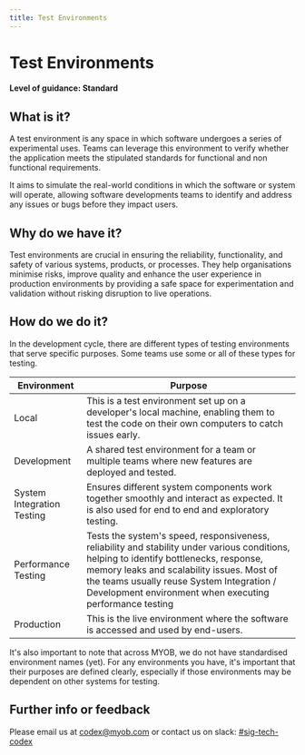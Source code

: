 ```yaml
---
title: Test Environments
---
```

<!-- confluence-page-id: 9649455794 -->
# Test Environments

#### Level of guidance: Standard

## What is it?

A test environment is any space in which software undergoes a series of experimental uses. Teams can leverage this environment to verify whether the application meets the stipulated standards for functional and non functional requirements.

It aims to simulate the real-world conditions in which the software or system will operate, allowing software developments teams to identify and address any issues or bugs before they impact users.

## Why do we have it?

Test environments are crucial in ensuring the reliability, functionality, and safety of various systems, products, or processes. They help organisations minimise risks, improve quality and enhance the user experience in production environments by providing a safe space for experimentation and validation without risking disruption to live operations.

## How do we do it?

In the development cycle, there are different types of testing environments that serve specific purposes. Some teams use some or all of these types for testing.

|Environment|Purpose|
|-----------|-------|
|Local|This is a test environment set up on a developer's local machine, enabling them to test the code on their own computers to catch issues early.|
|Development|A shared test environment for a team or multiple teams where new features are deployed and tested.|
|System Integration Testing|Ensures different system components work together smoothly and interact as expected. It is also used for end to end and exploratory testing.|
|Performance Testing|Tests the system's speed, responsiveness, reliability and stability under various conditions, helping to identify bottlenecks, response, memory leaks and scalability issues. Most of the teams usually reuse System Integration / Development environment when executing performance testing|
|Production|This is the live environment where the software is accessed and used by end-users.|

It's also important to note that across MYOB, we do not have standardised environment names (yet). For any environments you have, it's important that their purposes are defined clearly, especially if those environments may be dependent on other systems for testing.

## Further info or feedback

Please email us at <codex@myob.com> or contact us on slack: [#sig-tech-codex](https://myob.slack.com/archives/C02N8ADPGUX)
